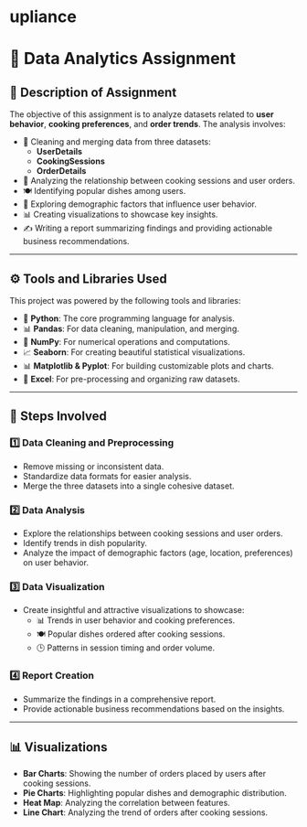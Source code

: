 # upliance 
# 🍳 Data Analytics Assignment

## 📝 Description of Assignment
The objective of this assignment is to analyze datasets related to **user behavior**, **cooking preferences**, and **order trends**. The analysis involves:

- 🧹 Cleaning and merging data from three datasets:
  - **UserDetails**
  - **CookingSessions**
  - **OrderDetails**
- 🔎 Analyzing the relationship between cooking sessions and user orders.
- 🍽️ Identifying popular dishes among users.
- 👥 Exploring demographic factors that influence user behavior.
- 📊 Creating visualizations to showcase key insights.
- ✍️ Writing a report summarizing findings and providing actionable business recommendations.

---

## ⚙️ Tools and Libraries Used
This project was powered by the following tools and libraries:

- 🐍 **Python**: The core programming language for analysis.
- 📊 **Pandas**: For data cleaning, manipulation, and merging.
- 🧮 **NumPy**: For numerical operations and computations.
- 📈 **Seaborn**: For creating beautiful statistical visualizations.
- 📊 **Matplotlib & Pyplot**: For building customizable plots and charts.
- 🧮 **Excel**: For pre-processing and organizing raw datasets.

---

## 🚀 Steps Involved

### 1️⃣ Data Cleaning and Preprocessing
- Remove missing or inconsistent data.
- Standardize data formats for easier analysis.
- Merge the three datasets into a single cohesive dataset.

### 2️⃣ Data Analysis
- Explore the relationships between cooking sessions and user orders.
- Identify trends in dish popularity.
- Analyze the impact of demographic factors (age, location, preferences) on user behavior.

### 3️⃣ Data Visualization
- Create insightful and attractive visualizations to showcase:
  - 📊 Trends in user behavior and cooking preferences.
  - 🍽️ Popular dishes ordered after cooking sessions.
  - 🕒 Patterns in session timing and order volume.

### 4️⃣ Report Creation
- Summarize the findings in a comprehensive report.
- Provide actionable business recommendations based on the insights.

---

## 📊 Visualizations
- **Bar Charts**: Showing the number of orders placed by users after cooking sessions.
- **Pie Charts**: Highlighting popular dishes and demographic distribution.
- **Heat Map**: Analyzing the correlation between features.
- **Line Chart**: Analyzing the trend of orders after cooking sessions.
